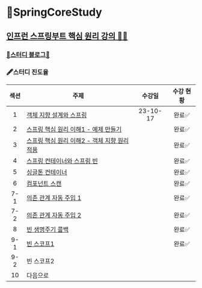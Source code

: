 # 🌱SpringCoreStudy
[인프런 스프링부트 핵심 원리 강의 🧑‍🏫](https://www.inflearn.com/course/%EC%8A%A4%ED%94%84%EB%A7%81-%ED%95%B5%EC%8B%AC-%EC%9B%90%EB%A6%AC-%EA%B8%B0%EB%B3%B8%ED%8E%B8/dashboard)
-----------------
### [🔗스터디 블로그📒](https://yuejeong.tistory.com/category/Study/SpringBoot)

### 🖋️스터디 진도율

| 섹션 | 주제 | 수강일 | 수강 현황 |
|:-------:|--------------|:------:|:---:|
| 1 | [객체 지향 설계와 스프링](https://yuejeong.tistory.com/28) | 23-10-17 | 완료✅ | 
| 2 | [스프링 핵심 원리 이해1 - 예제 만들기](https://yuejeong.tistory.com/29) || 완료✅ |
| 3 | [스프링 핵심 원리 이해2 - 객체 지향 원리 적용](https://yuejeong.tistory.com/32)|| 완료✅ |
| 4 | [스프링 컨테이너와 스프링 빈](https://yuejeong.tistory.com/41) || 완료✅ |
| 5 | [싱글톤 컨테이너](https://yuejeong.tistory.com/44) || 완료✅ |
| 6 | [컴포넌트 스캔](https://yuejeong.tistory.com/50) || 완료✅ |
| 7-1 | [의존 관계 자동 주입 1](https://yuejeong.tistory.com/51) || 완료✅ |
| 7-2 | [의존 관계 자동 주입 2](https://yuejeong.tistory.com/59) || 완료✅ |
| 8 | [빈 생명주기 콜백](https://yuejeong.tistory.com/m/60) || 완료✅|
| 9-1 | [빈 스코프1](https://yuejeong.tistory.com/m/61) || 완료✅|
| 9-2 | 빈 스코프2 ||
| 10 | 다음으로 ||

